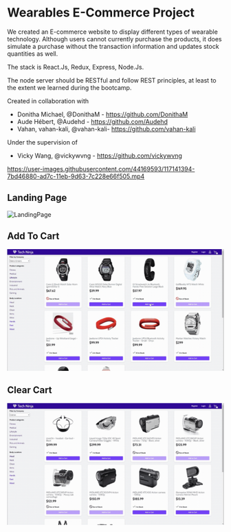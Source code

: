# Wearables E-Commerce Project

We created an E-commerce website to display different types of wearable technology. Although users cannot currently purchase the products, it does simulate a purchase without the transaction information and updates stock quantities as well.

The stack is React.Js, Redux, Express, Node.Js.

The node server should be RESTful and follow REST principles, at least to the extent we learned during the bootcamp.

Created in collaboration with

- Donitha Michael, @DonithaM - https://github.com/DonithaM
- Aude Hébert, @Audehd - https://github.com/Audehd
- Vahan, vahan-kali, @vahan-kali- https://github.com/vahan-kali

Under the supervision of

- Vicky Wang, @vickywvng - https://github.com/vickywvng

https://user-images.githubusercontent.com/44169593/117141394-7bd46880-ad7c-11eb-9d63-7c228e66f505.mp4

## Landing Page

![LandingPage](./assets/LandingPage.gif)

## Add To Cart

![AddtoCartDemo](./assets/AddToCart.gif)

## Clear Cart

![ClearCartDemo](./assets/ClearCart.gif)
